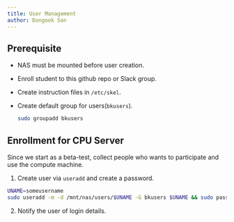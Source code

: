 ```yaml
---
title: User Management
author: Dongook Son
---
```


## Prerequisite

- NAS must be mounted before user creation.

- Enroll student to this github repo or Slack group.

- Create instruction files in `/etc/skel`.

- Create default group for users(`bkusers`).
    ```bash
    sudo groupadd bkusers
    ```


## Enrollment for CPU Server

Since we start as a beta-test, collect people who wants to participate and use the compute machine. 

1. Create user via `useradd` and create a password.

```bash
UNAME=someusername
sudo useradd -m -d /mnt/nas/users/$UNAME -G bkusers $UNAME && sudo passwd $UNAME
```

2. Notify the user of login details.